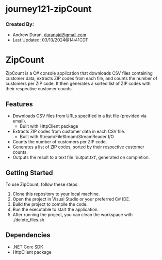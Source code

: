 # journey121-zipCount

### Created By: 
* Andrew Duran, duranajd@gmail.com
* Last Updated: 03/13/2024@14:41CDT

# ZipCount

ZipCount is a C# console application that downloads CSV files containing customer data, extracts ZIP codes from each file, and counts the number of customers per ZIP code. It then generates a sorted list of ZIP codes with their respective customer counts.

## Features

- Downloads CSV files from URLs specified in a list file (provided via email).
  - Built with HttpClient package
- Extracts ZIP codes from customer data in each CSV file.
  - Built with Stream/FileStream/StreamReader I/O
- Counts the number of customers per ZIP code.
- Generates a list of ZIP codes, sorted by their respective customer counts.
- Outputs the result to a text file 'output.txt', generated on completion.

## Getting Started

To use ZipCount, follow these steps:

1. Clone this repository to your local machine.
2. Open the project in Visual Studio or your preferred C# IDE.
3. Build the project to compile the code.
4. Run the executable to start the application.
5. After running the project, you can clean the workspace with ./delete_files.sh

## Dependencies

- .NET Core SDK
- HttpClient package


